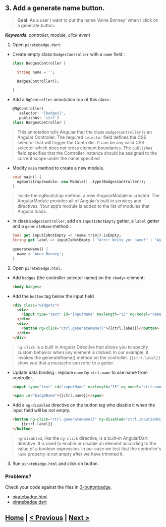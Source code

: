 ## 3. Add a generate name button.
> **Goal**: As a user I want to put the name 'Anne Bonney' when I click on a generate button.

_**Keywords**: controller, module, click event_

1. Open `piratebadge.dart`.
 - Create empty class `BadgesController` with a `name` field :

    ```Dart
    class BadgesController {
    
      String name = '';

      BadgesController();

    }
    ``` 
 - Add a `NgController` annotation top of this class :

    ```Dart
    @NgController(
       selector: '[badges]',
       publishAs: 'ctrl')
    class BadgesController {   
    ````

 > This annotation tells Angular that the class `BadgesController` is an Angular Controller. 
 The required `selector` field defines the CSS selector that will trigger the Controller. It can be any valid CSS selector   which does not cross element boundaries.
 The `publishAs` field specifies that the Controller instance should be assigned to the current scope under the name specified
 - Modify `main` method to create a new module.

    ```Dart
    void main() {
      ngBootstrap(module: new Module()..type(BadgesController));
    }
    ``` 
    
 > Inside the ngBootstrap method, a new AngularModule is created. The AngularModule provides all of Angular’s built in services  and directives. Your app’s module is added to the list of modules that Angular loads.
 - In class `BadgesController`, add an `inputIsNotEmpty` getter, a `label` getter and a `generateName` method :

    ```Dart
    bool get inputIsNotEmpty => !name.trim().isEmpty;
  	String get label => inputIsNotEmpty ? "Arrr! Write yer name!" : "Aye! Gimme a name!";
      
    generateName() {
      name = 'Anne Bonney';
    }
    ```

2. Open `piratebadge.html`. 
 - Add `badges` (the controller selector name) on the `<body>` element:

    ```HTML
    <body badges>
    ```
 - Add the `button` tag below the input field

    ```HTML
    <div class="widgets">
      <div>
        <input type="text" id="inputName" maxlength="15" ng-model="name">
      </div>
      <div>
        <button ng-click="ctrl.generateName()">{{ctrl.label}}</button>
      </div>
    </div>
    ```

 > `ng-click` is a built in Angular Directive that allows you to specify custom behavior when any element is clicked. In our example, it invokes the generateName() method on the controller.
 > `{{ctrl.label}}` show you that a mustache can refer to a getter.
 - Update data binding : replace `name` by `ctrl.name` to use name from controller.

    ```HTML
    <input type="text" id="inputName" maxlength="15" ng-model="ctrl.name">
    ```
    
    ```HTML
    <span id="badgeName">{{ctrl.name}}</span>
    ```
    
 - Add a `ng-disabled` directive on the button tag who disable it when the input field will be not empty.
 
 	```HTML
    <button ng-click="ctrl.generateName()" ng-disabled="ctrl.inputIsNotEmpty">
    	{{ctrl.label}}
    </button>
    ```
    
 > `ng-disabled`, like the `ng-click` directive, is a built-in AngularDart directive. It is used to enable or disable an element according to the value of a boolean expression. In our case we test that the controller's `name` property is not empty after we have trimmed it.

3. Run `piratebadge.html` and click on button.

### Problems?
Check your code against the files in [3-buttonbadge](../web/3-buttonbadge).
- [piratebadge.html](../web/3-buttonbadge/piratebadge.html)
- [piratebadge.dart](../web/3-buttonbadge/piratebadge.dart)

## [Home](../README.md) | [< Previous](step-2.md) | [Next >](step-4.md)
